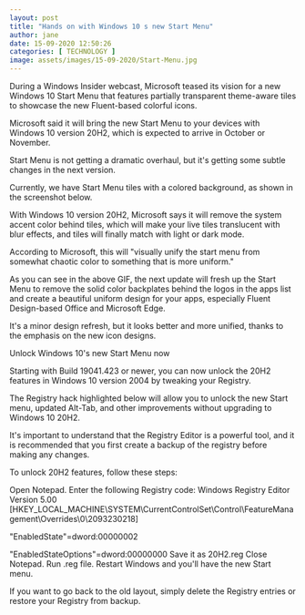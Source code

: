 ```yaml
---
layout: post
title: "Hands on with Windows 10 s new Start Menu"
author: jane 
date: 15-09-2020 12:50:26 
categories: [ TECHNOLOGY ] 
image: assets/images/15-09-2020/Start-Menu.jpg
---
```

During a Windows Insider webcast, Microsoft teased its vision for a new Windows 10 Start Menu that features partially transparent theme-aware tiles to showcase the new Fluent-based colorful icons.

Microsoft said it will bring the new Start Menu to your devices with Windows 10 version 20H2, which is expected to arrive in October or November.

Start Menu is not getting a dramatic overhaul, but it's getting some subtle changes in the next version.

Currently, we have Start Menu tiles with a colored background, as shown in the screenshot below.

With Windows 10 version 20H2, Microsoft says it will remove the system accent color behind tiles, which will make your live tiles translucent with blur effects, and tiles will finally match with light or dark mode.

According to Microsoft, this will "visually unify the start menu from somewhat chaotic color to something that is more uniform."

As you can see in the above GIF, the next update will fresh up the Start Menu to remove the solid color backplates behind the logos in the apps list and create a beautiful uniform design for your apps, especially Fluent Design-based Office and Microsoft Edge.

It's a minor design refresh, but it looks better and more unified, thanks to the emphasis on the new icon designs.

Unlock Windows 10's new Start Menu now

Starting with Build 19041.423 or newer, you can now unlock the 20H2 features in Windows 10 version 2004 by tweaking your Registry.

The Registry hack highlighted below will allow you to unlock the new Start menu, updated Alt-Tab, and other improvements without upgrading to Windows 10 20H2.

It's important to understand that the Registry Editor is a powerful tool, and it is recommended that you first create a backup of the registry before making any changes.

To unlock 20H2 features, follow these steps:

Open Notepad. Enter the following Registry code: Windows Registry Editor Version 5.00 [HKEY_LOCAL_MACHINE\SYSTEM\CurrentControlSet\Control\FeatureManagement\Overrides\0\2093230218]

"EnabledState"=dword:00000002

"EnabledStateOptions"=dword:00000000 Save it as 20H2.reg Close Notepad. Run .reg file. Restart Windows and you'll have the new Start menu.

If you want to go back to the old layout, simply delete the Registry entries or restore your Registry from backup.